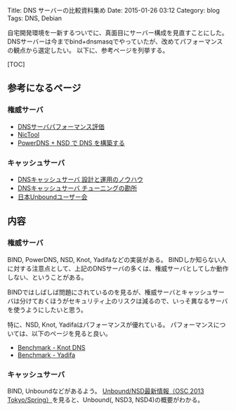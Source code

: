 Title: DNS サーバーの比較資料集め
Date: 2015-01-26 03:12
Category: blog
Tags: DNS, Debian

自宅開発環境を一新するついでに、真面目にサーバー構成を見直すことにした。
DNSサーバーは今までbind+dnsmasqでやっていたが、改めてパフォーマンスの観点から選定したい。
以下に、参考ページを列挙する。

[TOC]

## 参考になるページ
### 権威サーバ
- [DNSサーバパフォーマンス評価](http://jprs.co.jp/enum/enum_jprs/activity/pdf/N+I-20050610-C24.pdf)
- [NicTool](https://github.com/msimerson/NicTool/wiki/Install-Nameserver)
- [PowerDNS + NSD で DNS を構築する](http://blog.akagi.jp/archives/4072.html)
### キャッシュサーバ
- [DNSキャッシュサーバ 設計と運用のノウハウ](http://dnsops.jp/event/20140626/DNS-design-operation-higashi.pdf)
- [DNSキャッシュサーバ チューニングの勘所](http://www.slideshare.net/hdais/dns-32071366)
- [日本Unboundユーザー会](http://unbound.jp/unbound/)

## 内容
### 権威サーバ
BIND, PowerDNS, NSD, Knot, Yadifaなどの実装がある。
BINDしか知らない人に対する注意点として、上記のDNSサーバの多くは、権威サーバとしてしか動作しない、ということがある。

BINDではしばしば問題にされているのを見るが、権威サーバとキャッシュサーバは分けておくほうがセキュリティ上のリスクは減るので、いっそ異なるサーバを使うようにしたいと思う。

特に、NSD, Knot, Yadifaはパフォーマンスが優れている。
パフォーマンスについては、以下のページを見ると良い。

- [Benchmark - Knot DNS](https://www.knot-dns.cz/pages/benchmark.html#tab-response-rate)
- [Benchmark - Yadifa](http://www.yadifa.eu/benchmark)

### キャッシュサーバ
BIND, Unboundなどがあるよう。
[Unbound/NSD最新情報（OSC 2013 Tokyo/Spring）](http://www.slideshare.net/ttkzw/unboundnsdosc-2013-tokyospring-16708977)を見ると、Unbound(, NSD3, NSD4)の概要がわかる。





